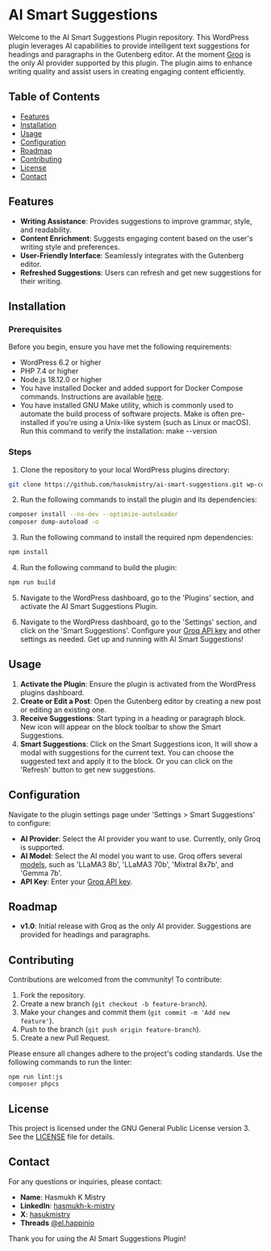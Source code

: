 # AI Smart Suggestions

Welcome to the AI Smart Suggestions Plugin repository. This WordPress plugin leverages AI capabilities to provide intelligent text suggestions for headings and paragraphs in the Gutenberg editor. At the moment [Groq](https://console.groq.com/docs/quickstart) is the only AI provider supported by this plugin. The plugin aims to enhance writing quality and assist users in creating engaging content efficiently.

## Table of Contents

- [Features](#features)
- [Installation](#installation)
- [Usage](#usage)
- [Configuration](#configuration)
- [Roadmap](#roadmap)
- [Contributing](#contributing)
- [License](#license)
- [Contact](#contact)

## Features

- **Writing Assistance**: Provides suggestions to improve grammar, style, and readability.
- **Content Enrichment**: Suggests engaging content based on the user's writing style and preferences.
- **User-Friendly Interface**: Seamlessly integrates with the Gutenberg editor.
- **Refreshed Suggestions**: Users can refresh and get new suggestions for their writing.

## Installation

### Prerequisites

Before you begin, ensure you have met the following requirements:

- WordPress 6.2 or higher
- PHP 7.4 or higher
- Node.js 18.12.0 or higher
- You have installed Docker and added support for Docker Compose commands. Instructions are available [here](https://docs.docker.com/compose/install/).
- You have installed GNU Make utility, which is commonly used to automate the build process of software projects. Make is often pre-installed if you're using a Unix-like system (such as Linux or macOS). Run this command to verify the installation: make --version

### Steps

1. Clone the repository to your local WordPress plugins directory:
```sh
git clone https://github.com/hasukmistry/ai-smart-suggestions.git wp-content/plugins/ai-smart-suggestions
```

2. Run the following commands to install the plugin and its dependencies:
```sh
composer install --no-dev --optimize-autoloader
composer dump-autoload -o
```

3. Run the following command to install the required npm dependencies:
```sh
npm install
```

4. Run the following command to build the plugin:
```sh
npm run build
```

5. Navigate to the WordPress dashboard, go to the 'Plugins' section, and activate the AI Smart Suggestions Plugin.

6. Navigate to the WordPress dashboard, go to the 'Settings' section, and click on the 'Smart Suggestions'. Configure your [Groq API key](https://console.groq.com/keys) and other settings as needed. Get up and running with AI Smart Suggestions!

## Usage

1. **Activate the Plugin**: Ensure the plugin is activated from the WordPress plugins dashboard.
2. **Create or Edit a Post**: Open the Gutenberg editor by creating a new post or editing an existing one.
3. **Receive Suggestions**: Start typing in a heading or paragraph block. New icon will appear on the block toolbar to show the Smart Suggestions.
4. **Smart Suggestions**: Click on the Smart Suggestions icon, It will show a modal with suggestions for the current text. You can choose the suggested text and apply it to the block. Or you can click on the 'Refresh' button to get new suggestions.

## Configuration

Navigate to the plugin settings page under 'Settings > Smart Suggestions' to configure:

- **AI Provider**: Select the AI provider you want to use. Currently, only Groq is supported.
- **AI Model**: Select the AI model you want to use. Groq offers several [models](https://console.groq.com/docs/models), such as 'LLaMA3 8b', 'LLaMA3 70b', 'Mixtral 8x7b', and 'Gemma 7b'.
- **API Key**: Enter your [Groq API key](https://console.groq.com/keys).

## Roadmap

- **v1.0**: Initial release with Groq as the only AI provider. Suggestions are provided for headings and paragraphs.

## Contributing

Contributions are welcomed from the community! To contribute:

1. Fork the repository.
2. Create a new branch (`git checkout -b feature-branch`).
3. Make your changes and commit them (`git commit -m 'Add new feature'`).
4. Push to the branch (`git push origin feature-branch`).
5. Create a new Pull Request.

Please ensure all changes adhere to the project's coding standards. Use the following commands to run the linter:
```
npm run lint:js
composer phpcs
```

## License

This project is licensed under the GNU General Public License version 3. See the [LICENSE](LICENSE) file for details.

## Contact

For any questions or inquiries, please contact:

- **Name**: Hasmukh K Mistry
- **LinkedIn**: [hasmukh-k-mistry](https://www.linkedin.com/in/hasmukh-k-mistry/)
- **X**: [hasukmistry](https://x.com/hasukmistry)
- **Threads** [@el.happinio](https://www.threads.net/@el.happinio)

Thank you for using the AI Smart Suggestions Plugin!
